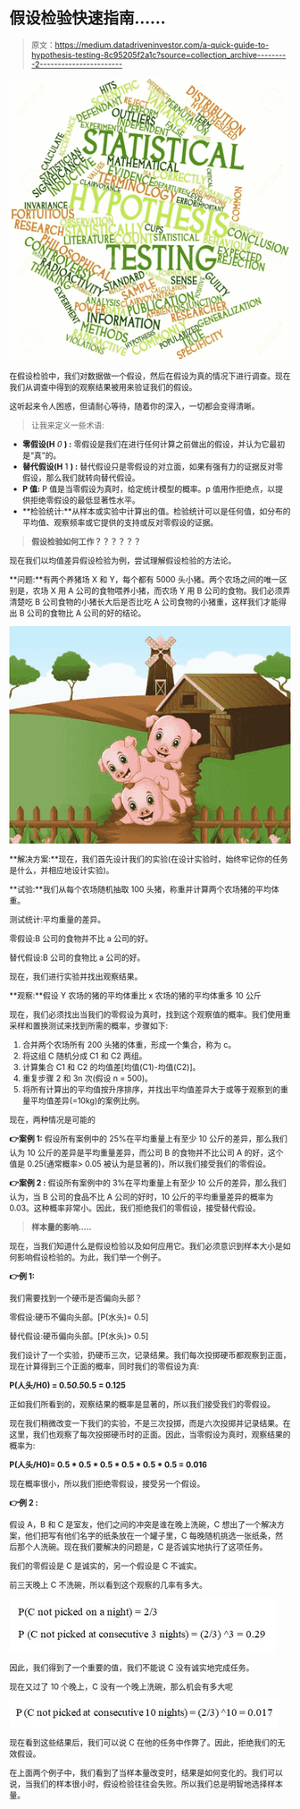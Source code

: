 # 假设检验快速指南……

> 原文：<https://medium.datadriveninvestor.com/a-quick-guide-to-hypothesis-testing-8c95205f2a1c?source=collection_archive---------2----------------------->

![](img/069def574ed609af1d236d8164bcf9bd.png)

在假设检验中，我们对数据做一个假设，然后在假设为真的情况下进行调查。现在我们从调查中得到的观察结果被用来验证我们的假设。

这听起来令人困惑，但请耐心等待，随着你的深入，一切都会变得清晰。

> 让我来定义一些术语:

*   **零假设(H** *0* **) :** 零假设是我们在进行任何计算之前做出的假设，并认为它最初是“真”的。
*   **替代假设(H** 1 **) :** 替代假设只是零假设的对立面，如果有强有力的证据反对零假设，那么我们就转向替代假设。
*   **P 值:** P 值是当零假设为真时，给定统计模型的概率。p 值用作拒绝点，以提供拒绝零假设的最低显著性水平。
*   **检验统计:**从样本或实验中计算出的值。检验统计可以是任何值，如分布的平均值、观察频率或它提供的支持或反对零假设的证据。

> **假设检验如何工作？？？？？？**

现在我们以均值差异假设检验为例，尝试理解假设检验的方法论。

**问题:**有两个养猪场 X 和 Y，每个都有 5000 头小猪。两个农场之间的唯一区别是，农场 X 用 A 公司的食物喂养小猪，而农场 Y 用 B 公司的食物。我们必须弄清楚吃 B 公司食物的小猪长大后是否比吃 A 公司食物的小猪重，这样我们才能得出 B 公司的食物比 A 公司的好的结论。

![](img/f670241c463015d8feeec8f369b71918.png)

**解决方案:**现在，我们首先设计我们的实验(在设计实验时，始终牢记你的任务是什么，并相应地设计实验)。

**试验:**我们从每个农场随机抽取 100 头猪，称重并计算两个农场猪的平均体重。

测试统计:平均重量的差异。

零假设:B 公司的食物并不比 a 公司的好。

替代假设:B 公司的食物比 a 公司的好。

现在，我们进行实验并找出观察结果。

**观察:**假设 Y 农场的猪的平均体重比 x 农场的猪的平均体重多 10 公斤

现在，我们必须找出当我们的零假设为真时，找到这个观察值的概率。我们使用重采样和置换测试来找到所需的概率，步骤如下:

1.  合并两个农场所有 200 头猪的体重，形成一个集合，称为 c。
2.  将这组 C 随机分成 C1 和 C2 两组。
3.  计算集合 C1 和 C2 的均值差[均值(C1)-均值(C2)]。
4.  重复步骤 2 和 3n 次(假设 n = 500)。
5.  将所有计算出的平均值按升序排序，并找出平均值差异大于或等于观察到的重量平均值差异(=10kg)的案例比例。

现在，两种情况是可能的

**👉案例 1:** 假设所有案例中的 25%在平均重量上有至少 10 公斤的差异，那么我们认为 10 公斤的差异是平均重量差异，而公司 B 的食物并不比公司 A 的好，这个值是 0.25(通常概率> 0.05 被认为是显著的)，所以我们接受我们的零假设。

**👉案例 2 :** 假设所有案例中的 3%在平均重量上有至少 10 公斤的差异，那么我们认为，当 B 公司的食品不比 A 公司的好时，10 公斤的平均重量差异的概率为 0.03。这种概率非常小。因此，我们拒绝我们的零假设，接受替代假设。

> **样本量的影响…..**

现在，当我们知道什么是假设检验以及如何应用它。我们必须意识到样本大小是如何影响假设检验的。为此，我们举一个例子。

**👉例 1:**

我们需要找到一个硬币是否偏向头部？

零假设:硬币不偏向头部。[P(水头)= 0.5]

替代假设:硬币偏向头部。[P(水头)> 0.5]

我们设计了一个实验，扔硬币三次，记录结果。我们每次投掷硬币都观察到正面，现在计算得到三个正面的概率，同时我们的零假设为真:

**P(人头/H0) = 0.5*0.5*0.5 = 0.125**

正如我们所看到的，观察结果的概率是显著的，所以我们接受我们的零假设。

现在我们稍微改变一下我们的实验，不是三次投掷，而是六次投掷并记录结果。在这里，我们也观察了每次投掷硬币时的正面。因此，当零假设为真时，观察结果的概率为:

**P(人头/H0)= 0.5 * 0.5 * 0.5 * 0.5 * 0.5 * 0.5 = 0.016**

现在概率很小，所以我们拒绝零假设，接受另一个假设。

**👉例 2 :**

假设 A，B 和 C 是室友，他们之间的冲突是谁在晚上洗碗，C 想出了一个解决方案，他们把写有他们名字的纸条放在一个罐子里，C 每晚随机挑选一张纸条，然后那个人洗碗。现在我们要解决的问题是，C 是否诚实地执行了这项任务。

我们的零假设是 C 是诚实的，另一个假设是 C 不诚实。

前三天晚上 C 不洗碗，所以看到这个观察的几率有多大。

![](img/2e9fc6f3b41a29b4547354bc7f8dcd6b.png)

因此，我们得到了一个重要的值，我们不能说 C 没有诚实地完成任务。

现在又过了 10 个晚上，C 没有一个晚上洗碗，那么机会有多大呢

![](img/55d9605830cdb507e35eafd603469a24.png)

现在看到这些结果后，我们可以说 C 在他的任务中作弊了。因此，拒绝我们的无效假设。

在上面两个例子中，我们看到了当样本量改变时，结果是如何变化的。我们可以说，当我们的样本很小时，假设检验往往会失败。所以我们总是明智地选择样本量。
